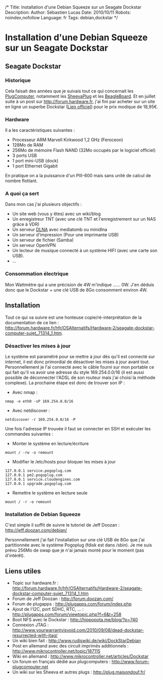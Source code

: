 /*
Title: Installation d'une Debian Squeeze sur un Seagate Dockstar
Description: 
Author: Sébastien Lucas
Date: 2010/10/11
Robots: noindex,nofollow
Language: fr
Tags: debian,dockstar
*/
# Installation d'une Debian Squeeze sur un Seagate Dockstar

## Seagate Dockstar

### Historique

Cela faisait des années que je suivais tout ce qui concernait les [PlugComputer](http://fr.wikipedia.org/wiki/Special:Search?search=PlugComputer), notamment les [SheevaPlug](http://fr.wikipedia.org/wiki/Special:Search?search=SheevaPlug) et les [BeagleBoard](http://fr.wikipedia.org/wiki/Special:Search?search=BeagleBoard). Et en juillet suite à un post sur http://forum.hardware.fr, j'ai fini par acheter sur un site en ligne un superbe Dockstar ([Lien officiel](http://www.seagate.com/www/fr-fr/products/network_storage/freeagent_dockstar/)) pour le prix modique de 18,95€. 

### Hardware

Il a les caractéristiques suivantes :
* Processeur ARM Marvell Kirkwood 1,2 GHz (Feroceon)
* 128Mo de RAM
* 256Mo de mémoire Flash NAND (32Mo occupés par le logiciel officiel)
* 3 ports USB
* 1 port mini-USB (dock)
* 1 port Ethernet Gigabit

En pratique on a la puissance d'un PIII-600 mais sans unité de calcul de nombre flottant.

### A quoi ça sert

Dans mon cas j'ai plusieurs objectifs :
* Un site web (vous y êtes) avec un wiki/blog
* Un enregistreur TNT (avec une clé TNT et l'enregistrement sur un NAS grâce à VDR)
* Un serveur [DLNA](http://fr.wikipedia.org/wiki/Special:Search?search=DLNA) avec mediatomb ou minidlna
* Un serveur d'impression (Pour une imprimante USB)
* Un serveur de fichier (Samba)
* Un serveur OpenVPN
* Un lecteur de musique connecté à un système HIFI (avec une carte son USB).
* ...

### Consommation électrique

Mon Wattmètre qui a une précision de 4W m'indique ...... 0W. J'en déduis donc que le Dockstar + une clé USB de 8Go consomment environ 4W.

## Installation

Tout ce qui va suivre est une honteuse copie/ré-interprétation de la documentation de ce lien : http://forum.hardware.fr/hfr/OSAlternatifs/Hardware-2/seagate-dockstar-computer-sujet_71314_1.htm.

### Désactiver les mises à jour

Le système est paramétré pour se mettre à jour dès qu'il est connecté sur internet, il est donc primordial de désactiver les mises à jour avant tout. Personnellement je l'ai connecté avec le câble fourni sur mon portable ce qui fait qu'il va avoir une adresse du style 169.254.0.0/16 (il est aussi possible de déconnecter l'ADSL de son routeur mais j'ai choisi la méthode complexe). La prochaine étape est donc de trouver son IP :
* Avec nmap :

```
nmap -e eth0 -sP 169.254.0.0/16
```
* Avec netdiscover :

```
netdiscover -r 169.254.0.0/16 -P
```
Une fois l'adresse IP trouvée il faut se connecter en SSH et exécuter les commandes suivantes :
* Monter le système en lecture/écriture

```
mount / -rw -o remount
```
* Modifier le /etc/hosts pour bloquer les mises à jour

```
127.0.0.1 service.pogoplug.com
127.0.0.1 pm2.pogoplug.com
127.0.0.1 service.cloudengines.com
127.0.0.1 upgrade.pogoplug.com
```
* Remettre le système en lecture seule

```
mount / -r -o remount
```

### Installation de Debian Squeeze

C'est simple il suffit de suivre le tutoriel de Jeff Doozan : http://jeff.doozan.com/debian/

Personnellement j'ai fait l'installation sur une clé USB de 8Go que j'ai partitionnée avec le système Pogoplug (fdisk est dans /sbin). Je me suis prévu 256Mo de swap que je n'ai jamais monté pour le moment (pas d'intérêt).

## Liens utiles

* Topic sur hardware.fr : http://forum.hardware.fr/hfr/OSAlternatifs/Hardware-2/seagate-dockstar-computer-sujet_71314_1.htm
* Forum de Jeff Doozan : http://forum.doozan.com/
* Forum de plugapps : http://plugapps.com/forum/index.php
* Ajout de l'I2C, port SDHC, RTC, ... : http://plugapps.com/forum/viewtopic.php?f=6&t=258
* Boot NFS avec le Dockstar : http://hippopota.me/blog/?p=740
* Connexion JTAG : http://www.yourwarrantyisvoid.com/2010/09/08/dead-dockstar-resurrected-with-jtag/ 
* Un wiki bien fait : http://www.rudiswiki.de/wiki/DockStarDebian
* Post en allemand avec des circuit imprimés additionnels : http://www.mikrocontroller.net/topic/187115
* Wiki en allemand : http://www.mikrocontroller.net/articles/Dockstar
* Un forum en français dédié aux plugcomputers : http://www.forum-plugcomputer.net
* Un wiki sur les Sheeva et autres plugs : http://plug.maisondouf.fr/

